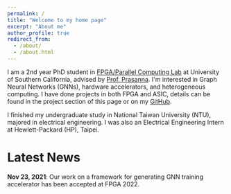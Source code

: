 ```yaml
---
permalink: /
title: "Welcome to my home page"
excerpt: "About me"
author_profile: true
redirect_from: 
  - /about/
  - /about.html
---
```


I am a 2nd year PhD student in [FPGA/Parallel Computing Lab](https://fpga.usc.edu) at University of Southern California, advised by [Prof. Prasanna](https://sites.usc.edu/prasanna/).
I'm interested in Graph Neural Networks (GNNs), hardware accelerators, and heterogeneous computing. I have done projects in both FPGA and ASIC, details can be found in the project section of this page or on my [GitHub](https://github.com/jasonlin316).

I finished my undergraduate study in National Taiwan University (NTU), majored in electrical engineering. I was also an Electrical Engineering Intern at Hewlett-Packard (HP), Taipei.

Latest News 
======
**Nov 23, 2021**: Our work on a framework for generating GNN training accelerator has been accepted at FPGA 2022. 

